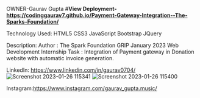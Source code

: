 OWNER-Gaurav Gupta
#**View Deployment-https://codinggaurav7.github.io/Payment-Gateway-Integration--The-Sparks-Foundation/**

Technology Used:
HTML5
CSS3
JavaScript
Bootstrap
JQuery

Description: Author : The Spark Foundation GRIP January 2023 Web Development Internship 
Task : Integration of Payment gateway in Donation website with automatic invoice generation.

LinkedIn: https://www.linkedin.com/in/gaurav0704/
![Screenshot 2023-01-26 115341](https://user-images.githubusercontent.com/85605062/214770993-58dea9b5-f867-41ad-ab15-2288b0fbe927.png)
![Screenshot 2023-01-26 115400](https://user-images.githubusercontent.com/85605062/214771005-43c3a9b3-859b-4f98-b01b-d636743d77d2.png)

Instagram:https://www.instagram.com/gaurav_gupta.music/
